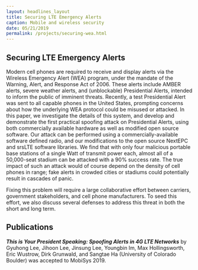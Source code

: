 ```yaml
---
layout: headlines_layout
title: Securing LTE Emergency Alerts
caption: Mobile and wireless security
date: 05/21/2019
permalink: /projects/securing-wea.html
---
```


<!--
Add pic2
-->


## Securing LTE Emergency Alerts

Modern cell phones are required to receive and display alerts via the Wireless Emergency Alert (WEA) program, under the mandate of the Warning, Alert, and Response Act of 2006. These alerts include AMBER alerts, severe weather alerts, and (unblockable) Presidential Alerts, intended to inform the public of imminent threats. Recently, a test Presidential Alert was sent to all capable phones in the United States, prompting concerns about how the underlying WEA protocol could be misused or attacked. In this paper, we investigate the details of this system, and develop and demonstrate the first practical spoofing attack on Presidential Alerts, using both commercially available hardware as well as modified open source software. Our attack can be performed using a commercially-available software defined radio, and our modifications to the open source NextEPC and srsLTE software libraries. We find that with only four malicious portable base stations of a single Watt of transmit power each, almost all of a 50,000-seat stadium can be attacked with a 90\% success rate. The true impact of such an attack would of course depend on the density of cell phones in range; fake alerts in crowded cities or stadiums could potentially result in cascades of panic.

Fixing this problem will require a large collaborative effort between carriers, government stakeholders, and cell phone manufacturers. To seed this effort, we also discuss several defenses to address this threat in both the short and long term. 


## Publications

***This is Your President Speaking: Spoofing Alerts in 4G LTE Networks***
by Gyuhong Lee, Jihoon Lee, Jinsung Lee, Youngbin Im, Max Hollingsworth, Eric Wustrow, Dirk Grunwald, and Sangtae Ha (University of Colorado Boulder) was accepted to MobiSys 2019.


